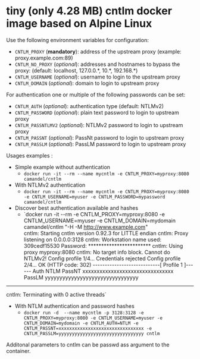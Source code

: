 # tiny (only 4.28 MB) cntlm docker image based on Alpine Linux

Use the following environment variables for configuration:

- `CNTLM_PROXY` (**mandatory**): address of the upstream proxy (example: proxy.example.com:89)
- `CNTLM_NO_PROXY` (*optional*): addresses and hostnames to bypass the proxy: (default: localhost, 127.0.0.\*, 10.\*, 192.168.\*)
- `CNTLM_USERNAME` (*optional*): username to login to the upstream proxy
- `CNTLM_DOMAIN`   (*optional*): domain to login to upstream proxy

For authentication one or multiple of the following passwords can be set:

- `CNTLM_AUTH` (*optional*): authentication type (default: NTLMv2)
- `CNTLM_PASSWORD` (*optional*): plain text password to login to upstream proxy
- `CNTLM_PASSNTLMV2` (*optional*): NTLMv2 password to login to upstream proxy
- `CNTLM_PASSNT` (*optional*): PassNt password to login to upstream proxy
- `CNTLM_PASSLM` (*optional*): PassLM password to login to upstream proxy

Usages examples : 

 * Simple example without authentication
   * `docker run -it --rm --name mycntlm -e CNTLM_PROXY=myproxy:8080 camandel/cntlm`
 * With NTLMv2 authentication 
   * `docker run -it --rm --name mycntlm -e CNTLM_PROXY=myproxy:8080 -e CNTLM_USERNAME=myuser -e CNTLM_PASSWORD=mypassword camandel/cntlm`
 * Discover best authentication available and hashes 
   * `docker run -it  --rm -e CNTLM_PROXY=myproxy:8080 -e CNTLM_USERNAME=myuser -e CNTLM_DOMAIN=mydomain camandel/cntlm "-H -M http://www.example.com"                                                                                                                               
cntlm: Starting cntlm version 0.92.3 for LITTLE endian
cntlm: Proxy listening on 0.0.0.0:3128
cntlm: Workstation name used: 309cedf15530
Password: ************************
cntlm: Using proxy myproxy:8080
cntlm: No target info block. Cannot do NTLMv2!
Config profile  1/4... Credentials rejected
Config profile  2/4... OK (HTTP code: 302)
----------------------------[ Profile  1 ]------
Auth            NTLM
PassNT          xxxxxxxxxxxxxxxxxxxxxxxxxxxxxxxx
PassLM          yyyyyyyyyyyyyyyyyyyyyyyyyyyyyyyy
------------------------------------------------
cntlm: Terminating with 0 active threads`
* With NTLM authentication and password hashes
  * `docker run -d  --name mycntlm -p 3128:3128 -e CNTLM_PROXY=myproxy:8080 -e CNTLM_USERNAME=myuser -e CNTLM_DOMAIN=mydomain -e CNTLM_AUTH=NTLM -e CNTLM_PASSNT=xxxxxxxxxxxxxxxxxxxxxxxxxxxxxxxx -e CNTLM_PASSLM=yyyyyyyyyyyyyyyyyyyyyyyyyyyyyyyy cntlm`
  
Additonal parameters to cntlm can be passwd ass argument to the container.
